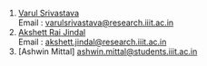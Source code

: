 1.  [Varul Srivastava](https://github.com/vs666)  
    Email : varulsrivastava@research.iiit.ac.in
2.  [Akshett Rai Jindal](https://github.com/akshettrj-iiith)  
    Email : akshett.jindal@research.iiit.ac.in
3.  [Ashwin Mittal]
    ashwin.mittal@students.iiit.ac.in

